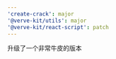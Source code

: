 ```yaml
---
'create-crack': major
'@verve-kit/utils': major
'@verve-kit/react-script': patch
---
```


升级了一个非常牛皮的版本
